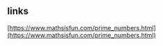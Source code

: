 ## links

[https://www.mathsisfun.com/prime_numbers.html](https://www.mathsisfun.com/prime_numbers.html)
